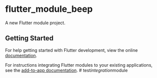 # flutter_module_beep

A new Flutter module project.

## Getting Started

For help getting started with Flutter development, view the online
[documentation](https://flutter.dev/).

For instructions integrating Flutter modules to your existing applications,
see the [add-to-app documentation](https://flutter.dev/docs/development/add-to-app).
#   t e s t _ i n t e g r a t i o n _ m o d u l e  
 